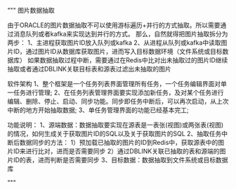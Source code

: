 """
图片数据抽取

由于ORACLE的图片数据抽取不可以使用游标遍历+并行的方式抽取。所以需要通过消息队列或者kafka来实现达到并行的方式。
那么，自然就得把图片抽取拆分为两步：
  1、主进程获取图片ID放入队列或kafka
  2、从进程从队列或kafka中读取图片ID，通过图片ID从数据库获取图片，进而写入目标数据环境（文件系统或目标数据库）
如果数据抽取过程中断，需要通过在Redis中比对出未抽取过的图片ID继续抽取或者通过DBLINK关联目标表和源表过滤出未抽取的图片


软件架构
1、整个框架是一个任务列表界面管理所有任务，一个任务编辑界面对单一任务进行管理;
2、在任务列表管理界面要实现添加新任务，及对某个任务进行编辑、删除、停止、启动、同步功能。同步即任务中断后，可以再次启动，从上次中断的地方开始抽取数据;
3、单任务管理界面的功能已经基本完工;

功能说明：
1、源端数据：数据抽取要实现在源表是一表张(视图)或两张表(视图)的情况，如何生成关于获取图片ID的SQL以及关于获取图片的SQL
2、抽取任务中断后数据同步的方法：
   1）预加载已抽取的图片的ID到Redis中，获取源表中的图片ID来进行比对，进而是否需要同步
   2）通过DBLINK关联已抽取的表和源端的图片ID的表，进而判断是否需要同步
3、目标数据：数据抽取到文件系统或目标数据库

"""
